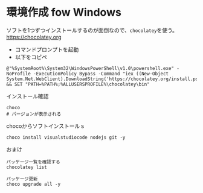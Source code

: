 # 環境作成 fow Windows

ソフトを1つずつインストールするのが面倒なので、```chocolatey```を使う。
https://chocolatey.org

- コマンドプロンプトを起動
- 以下をコピペ

```
@"%SystemRoot%\System32\WindowsPowerShell\v1.0\powershell.exe" -NoProfile -ExecutionPolicy Bypass -Command "iex ((New-Object System.Net.WebClient).DownloadString('https://chocolatey.org/install.ps1'))" && SET "PATH=%PATH%;%ALLUSERSPROFILE%\chocolatey\bin"
```
インストール確認
```
choco
# バージョンが表示される
```

chocoからソフトインストールｓ
```
choco install visualstudiocode nodejs git -y
```

おまけ
```
パッケージ一覧を確認する
chocolatey list

パッケージ更新
choco upgrade all -y
```

